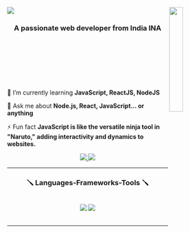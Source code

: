 <img src="https://media.tenor.com/HnKb6eV2ALsAAAAi/anime.gif" align="right" width="25%"/>
  
<img src="https://readme-typing-svg.herokuapp.com/?font=Righteous&size=35&center=true&vCenter=true&width=500&height=70&duration=4000&lines=Hey+There!;+I'm+Sohail+Aftab!;"/>

    
<h3 align="center">A passionate web developer from India INA</h3>

<br/>
<br/>
<br/>
<br/>
<br/>
<br/>

<div>

🌱 I’m currently learning **JavaScript, ReactJS, NodeJS**

💬 Ask me about **Node.js, React, JavaScript... or anything**

⚡ Fun fact **JavaScript is like the versatile ninja tool in "Naruto," adding interactivity and dynamics to websites.**

 </div>

 <div align="center"> 
  <a href="mailto:20193061.itsohail@gmail.com">
    <img src="https://img.shields.io/badge/Gmail-333333?style=for-the-badge&logo=gmail&logoColor=red" />
  </a>
  <a href="https://www.linkedin.com/in/sohail94448123a" target="_blank">
    <img src="https://img.shields.io/badge/LinkedIn-0077B5?style=for-the-badge&logo=linkedin&logoColor=white" target="_blank" />
  </a>
</div>

<hr/>

<h3 align="center">🪛 Languages-Frameworks-Tools 🪛</h3>
<br/>
<div align="center">
    <img src="https://skillicons.dev/icons?i=react,bootstrap,html,css,vscode,github,git" />
    <img src="https://skillicons.dev/icons?i=nodejs,javascript,express,mongodb,java,mysql" /><br>
</div>

<br/>
<hr/>





<!---
Sohail-codz/Sohail-codz is a ✨ special ✨ repository because its `README.md` (this file) appears on your GitHub profile.
You can click the Preview link to take a look at your changes.
--->
